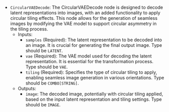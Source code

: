 - `CircularVAEDecode`: The CircularVAEDecode node is designed to decode latent representations into images, with an added functionality to apply circular tiling effects. This node allows for the generation of seamless images by modifying the VAE model to support circular asymmetry in the tiling process.
    - Inputs:
        - `samples` (Required): The latent representation to be decoded into an image. It is crucial for generating the final output image. Type should be `LATENT`.
        - `vae` (Required): The VAE model used for decoding the latent representation. It is essential for the transformation process. Type should be `VAE`.
        - `tiling` (Required): Specifies the type of circular tiling to apply, enabling seamless image generation in various orientations. Type should be `COMBO[STRING]`.
    - Outputs:
        - `image`: The decoded image, potentially with circular tiling applied, based on the input latent representation and tiling settings. Type should be `IMAGE`.
